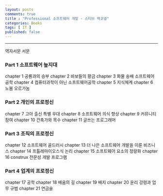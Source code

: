 ```yaml
---
layout: posts
comments: true
title : "Professional 소프트웨어 개발 - 스티브 맥코넬"
categories: Books
tags: [ IT ]
published: false
---
```


---

역자서문
서문

### Part 1 소프트웨어 늪지대

chapter 1 공룡과의 승부
chapter 2 바보들의 황금
chapter 3 화물 숭배 소프트웨어공학
chapter 4 컴퓨터과학이 아닌 소프트웨어공학
chapter 5 지식체계
chapter 6 노붐 오르가눔

### Part 2 개인의 프로정신

chapter 7 고아 출신 특별 우대
chapter 8 소프트웨어 의식 향상
chapter 9 커뮤니티 참여
chapter 10 건축가와 목수
chapter 11 글쓰는 프로그래머

### Part 3 조직의 프로정신

chapter 12 소프트웨어 골드러시
chapter 13 더 나은 소프트웨어 개발을 이룬 비즈니스
chapter 14 프톨레마이오스식 논리
chapter 15 소프트웨어 요소의 정량화
chapter 16 construx 전문성 개발 프로그램

### Part 4 업계의 프로정신

chapter 17 공학
chapter 18 배움의 길
chapter 19 배지
chapter 20 윤리 강령과 업무 규범
chapter 21 연금술
